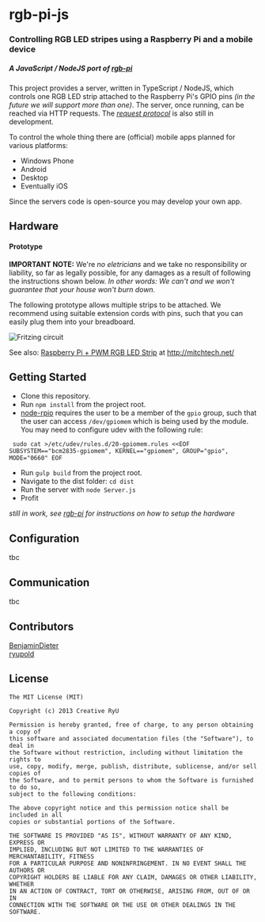 # rgb-pi-js

### Controlling RGB LED stripes using a Raspberry Pi and a mobile device

##### _A JavaScript / NodeJS port of [rgb-pi](https://github.com/ryupold/rgb-pi)_



This project provides a server, written in TypeScript / NodeJS, which controls one  RGB LED strip attached to the Raspberry Pi's GPIO pins _(in the future we will support more than one)_. The server, once running, can be reached via HTTP requests. The _[request protocol](http://htmlpreview.github.io/?https://github.com/ryupold/rgb-pi/blob/master/doc/protocol.html)_ is also still in development.

To control the whole thing there are (official) mobile apps planned for various platforms:

* Windows Phone
* Android
* Desktop
* Eventually iOS

Since the servers code is open-source you may develop your own app.

## Hardware
#### Prototype
**IMPORTANT NOTE:**
We're _no eletricians_ and we take no responsibility or liability, so far as legally possible, for any damages as a result of following the instructions shown below.
_In other words: We can't and we won't guarantee that your house won't burn down._

The following prototype allows multiple strips to be attached. We recommend using suitable extension cords with pins, such that you can easily plug them into your breadboard.

![Fritzing circuit](https://github.com/BenjaminDieter/rgb-pi-js/blob/master/doc/RGBPi_Steckplatine.png)

See also: [Raspberry Pi + PWM RGB LED Strip](http://mitchtech.net/raspberry-pi-pwm-rgb-led-strip/) at http://mitchtech.net/

## Getting Started

* Clone this repository.
* Run `npm install` from the project root.
* [node-rpio](https://github.com/jperkin/node-rpio) requires the user to be a member of the `gpio` group, such that the user can access `/dev/gpiomem` which is being used by the module. You may need to configure udev with the following rule:

`
sudo cat >/etc/udev/rules.d/20-gpiomem.rules <<EOF
SUBSYSTEM=="bcm2835-gpiomem", KERNEL=="gpiomem", GROUP="gpio", MODE="0660"
EOF`
* Run `gulp build` from the project root.
* Navigate to the dist folder: `cd dist`
* Run the server with `node Server.js`
* Profit

_still in work, see [rgb-pi](https://github.com/ryupold/rgb-pi) for instructions on how to setup the hardware_

## Configuration
tbc

## Communication
tbc

## Contributors
[BenjaminDieter](https://github.com/BenjaminDieter)  
[ryupold](https://github.com/ryupold)

## License
```
The MIT License (MIT)

Copyright (c) 2013 Creative RyU

Permission is hereby granted, free of charge, to any person obtaining a copy of
this software and associated documentation files (the "Software"), to deal in
the Software without restriction, including without limitation the rights to
use, copy, modify, merge, publish, distribute, sublicense, and/or sell copies of
the Software, and to permit persons to whom the Software is furnished to do so,
subject to the following conditions:

The above copyright notice and this permission notice shall be included in all
copies or substantial portions of the Software.

THE SOFTWARE IS PROVIDED "AS IS", WITHOUT WARRANTY OF ANY KIND, EXPRESS OR
IMPLIED, INCLUDING BUT NOT LIMITED TO THE WARRANTIES OF MERCHANTABILITY, FITNESS
FOR A PARTICULAR PURPOSE AND NONINFRINGEMENT. IN NO EVENT SHALL THE AUTHORS OR
COPYRIGHT HOLDERS BE LIABLE FOR ANY CLAIM, DAMAGES OR OTHER LIABILITY, WHETHER
IN AN ACTION OF CONTRACT, TORT OR OTHERWISE, ARISING FROM, OUT OF OR IN
CONNECTION WITH THE SOFTWARE OR THE USE OR OTHER DEALINGS IN THE SOFTWARE.
```
